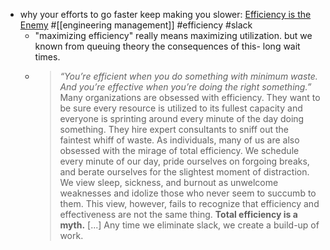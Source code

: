 - why your efforts to go faster keep making you slower: [Efficiency is the Enemy](https://fs.blog/slack/) #[[engineering management]] #efficiency #slack
	- "maximizing efficiency" really means maximizing utilization. but we known from queuing theory the consequences of this- long wait times.
	- > *“You’re efficient when you do something with minimum waste. And you’re effective when you’re doing the right something.”*
	  Many organizations are obsessed with efficiency. They want to be sure every resource is utilized to its fullest capacity and everyone is sprinting around every minute of the day doing something. They hire expert consultants to sniff out the faintest whiff of waste.
	  As individuals, many of us are also obsessed with the mirage of total efficiency. We schedule every minute of our day, pride ourselves on forgoing breaks, and berate ourselves for the slightest moment of distraction. We view sleep, sickness, and burnout as unwelcome weaknesses and idolize those who never seem to succumb to them. This view, however, fails to recognize that efficiency and effectiveness are not the same thing.
	  **Total efficiency is a myth.** [...] Any time we eliminate slack, we create a build-up of work.